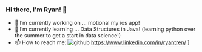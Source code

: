 ### Hi there, I'm Ryan! 👋

- 🔭 I’m currently working on ... motional my ios app!
- 🌱 I’m currently learning ... Data Structures in Java! (learning python over the summer to get a start in data science!)
- 📫 How to reach me: ![github](https://img.shields.io/badge/GitHub-000000?style=for-the-badge&logo=GitHub&logoColor=white) https://www.linkedin.com/in/ryantren/ ]
